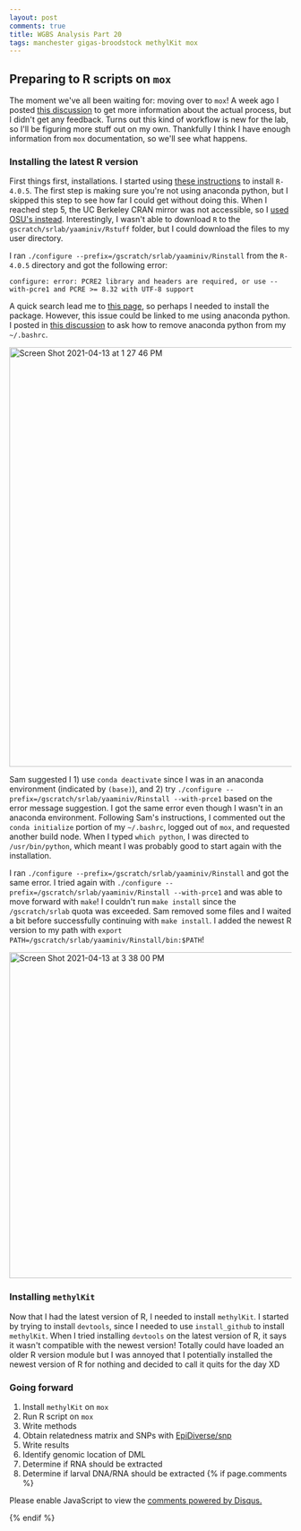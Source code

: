 ```yaml
---
layout: post
comments: true
title: WGBS Analysis Part 20
tags: manchester gigas-broodstock methylKit mox
---
```


## Preparing to R scripts on `mox`

The moment we've all been waiting for: moving over to `mox`! A week ago I posted [this discussion](https://github.com/RobertsLab/resources/discussions/1176) to get more information about the actual process, but I didn't get any feedback. Turns out this kind of workflow is new for the lab, so I'll be figuring more stuff out on my own. Thankfully I think I have enough information from `mox` documentation, so we'll see what happens.

### Installing the latest R version

First things first, installations. I started using [these instructions](https://wiki.cac.washington.edu/display/hyakusers/Hyak+R+programming) to install `R-4.0.5`. The first step is making sure you're not using anaconda python, but I skipped this step to see how far I could get without doing this. When I reached step 5, the UC Berkeley CRAN mirror was not accessible, so I [used OSU's instead](https://ftp.osuosl.org/pub/cran/). Interestingly, I wasn't able to download `R` to the `gscratch/srlab/yaaminiv/Rstuff` folder, but I could download the files to my user directory.

I ran `./configure --prefix=/gscratch/srlab/yaaminiv/Rinstall` from the `R-4.0.5` directory and got the following error:

`configure: error: PCRE2 library and headers are required, or use --with-pcre1 and PCRE >= 8.32 with UTF-8 support`

A quick search lead me to [this page](https://unix.stackexchange.com/questions/635758/local-installation-of-pcre2-not-detected-while-installing-r-4-0-4-from-source), so perhaps I needed to install the package. However, this issue could be linked to me using anaconda python. I posted in [this discussion](https://github.com/RobertsLab/resources/discussions/1178) to ask how to remove anaconda python from my `~/.bashrc`.

<img width="749" alt="Screen Shot 2021-04-13 at 1 27 46 PM" src="https://user-images.githubusercontent.com/22335838/114616716-0a613880-9c5c-11eb-94f3-ed7847dd7528.png">

Sam suggested I 1) use `conda deactivate` since I was in an anaconda environment (indicated by `(base)`), and 2) try `./configure --prefix=/gscratch/srlab/yaaminiv/Rinstall --with-prce1` based on the error message suggestion. I got the same error even though I wasn't in an anaconda environment. Following Sam's instructions, I commented out the `conda initialize` portion of my `~/.bashrc`, logged out of `mox`, and requested another build node. When I typed `which python`, I was directed to `/usr/bin/python`, which meant I was probably good to start again with the installation.

I ran `./configure --prefix=/gscratch/srlab/yaaminiv/Rinstall` and got the same error. I tried again with `./configure --prefix=/gscratch/srlab/yaaminiv/Rinstall --with-prce1` and was able to move forward with `make`! I couldn't run `make install` since the `/gscratch/srlab` quota was exceeded. Sam removed some files and I waited a bit before successfully continuing with `make install`. I added the newest R version to my path with `export PATH=/gscratch/srlab/yaaminiv/Rinstall/bin:$PATH`!

<img width="582" alt="Screen Shot 2021-04-13 at 3 38 00 PM" src="https://user-images.githubusercontent.com/22335838/114629894-3f768680-9c6e-11eb-897e-bee03a891e55.png">

### Installing `methylKit`

Now that I had the latest version of R, I needed to install `methylKit`. I started by trying to install `devtools`, since I needed to use `install_github` to install `methylKit`. When I tried installing `devtools` on the latest version of R, it says it wasn't compatible with the newest version! Totally could have loaded an older R version module but I was annoyed that I potentially installed the newest version of R for nothing and decided to call it quits for the day XD

### Going forward

1. Install `methylKit` on `mox`
3. Run R script on `mox`
1. Write methods
2. Obtain relatedness matrix and SNPs with [EpiDiverse/snp](https://github.com/EpiDiverse/snp)
3. Write results
4. Identify genomic location of DML
2. Determine if RNA should be extracted
3. Determine if larval DNA/RNA should be extracted
{% if page.comments %}

<div id="disqus_thread"></div>
<script>

/**
*  RECOMMENDED CONFIGURATION VARIABLES: EDIT AND UNCOMMENT THE SECTION BELOW TO INSERT DYNAMIC VALUES FROM YOUR PLATFORM OR CMS.
*  LEARN WHY DEFINING THESE VARIABLES IS IMPORTANT: https://disqus.com/admin/universalcode/#configuration-variables*/
/*
var disqus_config = function () {
this.page.url = PAGE_URL;  // Replace PAGE_URL with your page's canonical URL variable
this.page.identifier = PAGE_IDENTIFIER; // Replace PAGE_IDENTIFIER with your page's unique identifier variable
};
*/
(function() { // DON'T EDIT BELOW THIS LINE
var d = document, s = d.createElement('script');
s.src = 'https://the-responsible-grad-student.disqus.com/embed.js';
s.setAttribute('data-timestamp', +new Date());
(d.head || d.body).appendChild(s);
})();
</script>
<noscript>Please enable JavaScript to view the <a href="https://disqus.com/?ref_noscript">comments powered by Disqus.</a></noscript>

{% endif %}

<script id="dsq-count-scr" src="//the-responsible-grad-student.disqus.com/count.js" async></script>
